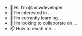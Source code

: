 - 👋 Hi, I’m @amwdeveloper
- 👀 I’m interested in ...
- 🌱 I’m currently learning ...
- 💞️ I’m looking to collaborate on ...
- 📫 How to reach me ...

<!---
liviaamor/liviaamor is a ✨ special ✨ repository because its `README.md` (this file) appears on your GitHub profile.
You can click the Preview link to take a look at your changes.
--->

